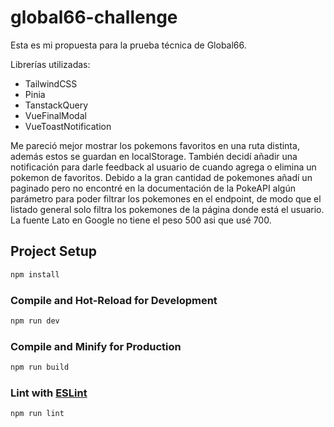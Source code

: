 # global66-challenge

Esta es mi propuesta para la prueba técnica de Global66.

Librerías utilizadas:

- TailwindCSS
- Pinia
- TanstackQuery
- VueFinalModal
- VueToastNotification

Me pareció mejor mostrar los pokemons favoritos en una ruta distinta, además estos se guardan en localStorage. También decidí añadir una notificación para darle feedback al usuario de cuando agrega o elimina un pokemon de favoritos.
Debido a la gran cantidad de pokemones añadí un paginado pero no encontré en la documentación de la PokeAPI algún parámetro para poder filtrar los pokemones en el endpoint, de modo que el listado general solo filtra los pokemones de la página donde está el usuario.
La fuente Lato en Google no tiene el peso 500 asi que usé 700.

## Project Setup

```sh
npm install
```

### Compile and Hot-Reload for Development

```sh
npm run dev
```

### Compile and Minify for Production

```sh
npm run build
```

### Lint with [ESLint](https://eslint.org/)

```sh
npm run lint
```
